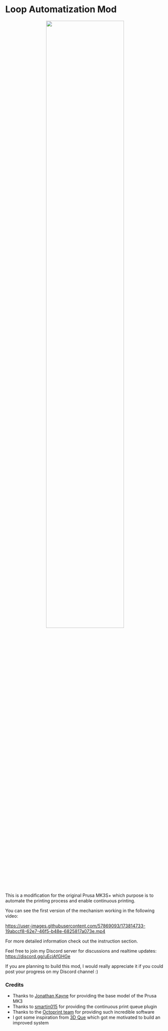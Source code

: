# Loop Automatization Mod

<p align="center">
	<img src="https://github.com/Pierro55/Loop/blob/main/Images/Loop.jpg" width=70% height=70%>
</p>

This is a modification for the original Prusa MK3S+ which purpose is to automate the printing process and enable continuous printing. 

You can see the first version of the mechanism working in the following video:



https://user-images.githubusercontent.com/57869093/173814733-19abccf8-62e7-46f5-b48e-6825817a073e.mp4

For more detailed information check out the instruction section.


Feel free to join my Discord server for discussions and realtime updates: https://discord.gg/uEcjAfGHGe

If you are planning to build this mod, I would really appreciate it if you could post your progress on my Discord channel :)

### Credits
- Thanks to [Jonathan Kayne](https://grabcad.com/library/prusa-i3-mk3-solidworks-1) for providing the base model of the Prusa MK3
- Thanks to [smartin015](https://plugins.octoprint.org/plugins/continuousprint/) for providing the continuous print queue plugin
- Thanks to the [Octoprint team](https://octoprint.org/download/) for providing such incredible software
- I got some inspiration from [3D Que](https://www.3dque.com/) which got me motivated to build an improved system
